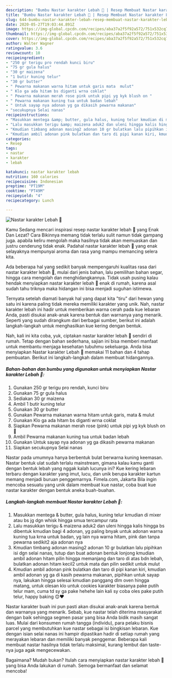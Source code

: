 ```yaml
---
description: "Bumbu Nastar karakter Lebah 🐝 | Resep Membuat Nastar karakter Lebah 🐝 Yang Mudah Dan Praktis"
title: "Bumbu Nastar karakter Lebah 🐝 | Resep Membuat Nastar karakter Lebah 🐝 Yang Mudah Dan Praktis"
slug: 644-bumbu-nastar-karakter-lebah-resep-membuat-nastar-karakter-lebah-yang-mudah-dan-praktis
date: 2020-05-27T19:03:44.891Z
image: https://img-global.cpcdn.com/recipes/aba37a2f5f92a572/751x532cq70/nastar-karakter-lebah-🐝-foto-resep-utama.jpg
thumbnail: https://img-global.cpcdn.com/recipes/aba37a2f5f92a572/751x532cq70/nastar-karakter-lebah-🐝-foto-resep-utama.jpg
cover: https://img-global.cpcdn.com/recipes/aba37a2f5f92a572/751x532cq70/nastar-karakter-lebah-🐝-foto-resep-utama.jpg
author: Walter Wagner
ratingvalue: 3.6
reviewcount: 10
recipeingredient:
- "250 gr terigu pro rendah kunci biru"
- "75 gr gula halus"
- "30 gr maizena"
- "1 butir kuning telur"
- "30 gr butter"
- " Pewarna makanan warna hitam untuk garis mata  mulut"
- " Klo ga ada hitam bs diganti wrna coklat"
- " Pewarna makanan merah rose pink untuk pipi yg kyk blush on "
- " Pewarna makanan kuning tua untuk badan lebah"
- " Untuk sayap nya adonan yg ga dikasih pewarna makanan"
- "secukupnya Selai nanas"
recipeinstructions:
- "Masukkan mentega &amp; butter, gula halus, kuning telur kmudian di mixer atau bs jg dgn whisk hingga smua tercampur rata"
- "Lalu masukkan terigu &amp; maizena aduk2 dan uleni hingga kalis hingga bs dibentuk kmudian bagi 4 adonan, yg paling bnyak untuk adonan warna kuning tua krna untuk badan, yg lain nya warna hitam, pink dan tanpa pewarna sedikit2 aja adonan nya"
- "Kmudian timbang adonan masing2 adonan 10 gr bulatkan lalu pipihkan isi dgn selai nanas, tutup dan buat adonan bentuk lonjong kmudian ambil adonan hitam pilin hingga memanjang dan taro di atas bdn lebah, bulatkan adonan hitam kecil2 untuk mata dan pilin sedikit untuk mulut"
- "Kmudian ambil adonan pink bulatkan dan taro di pipi kanan kiri, kmudian ambil adonan yg ga di kasih pewarna makanan, pipihkan untuk sayap nya, lakukan hingga selesai kmudian panggang dlm oven hingga matang, untuk olesan klo untuk cookies karakter biasanya pake putih telur mam, cuma td sy ga pake hehehe lain kali sy coba oles pake putih telur, happy baking 😊❤️"
categories:
- Resep
tags:
- nastar
- karakter
- lebah

katakunci: nastar karakter lebah 
nutrition: 160 calories
recipecuisine: Indonesian
preptime: "PT19M"
cooktime: "PT49M"
recipeyield: "4"
recipecategory: Lunch

---
```



![Nastar karakter Lebah 🐝](https://img-global.cpcdn.com/recipes/aba37a2f5f92a572/751x532cq70/nastar-karakter-lebah-🐝-foto-resep-utama.jpg)

Kamu Sedang mencari inspirasi resep nastar karakter lebah 🐝 yang Enak Dan Lezat? Cara Bikinnya memang tidak terlalu sulit namun tidak gampang juga. apabila keliru mengolah maka hasilnya tidak akan memuaskan dan justru cenderung tidak enak. Padahal nastar karakter lebah 🐝 yang enak selayaknya mempunyai aroma dan rasa yang mampu memancing selera kita.

Ada beberapa hal yang sedikit banyak mempengaruhi kualitas rasa dari nastar karakter lebah 🐝, mulai dari jenis bahan, lalu pemilihan bahan segar, hingga cara mengolah dan menghidangkannya. Tidak usah pusing kalau hendak menyiapkan nastar karakter lebah 🐝 enak di rumah, karena asal sudah tahu triknya maka hidangan ini bisa menjadi suguhan istimewa.

Ternyata setelah diamati banyak hal yang dapat kita &#34;tiru&#34; dari hewan yang satu ini karena paling tidak mereka memiliki karakter yang unik. Nah, nastar karakter lebah ini hadir untuk memberikan warna cerah pada kue lebaran Anda, pasti disukai anak-anak karena bentuk dan warnanya yang menarik. Seperti yang sudah dirangkum dari berbagai sumber, berikut ini adalah langkah-langkah untuk menghasilkan kue kering dengan bentuk.


Nah, kali ini kita coba, yuk, ciptakan nastar karakter lebah 🐝 sendiri di rumah. Tetap dengan bahan sederhana, sajian ini bisa memberi manfaat untuk membantu menjaga kesehatan tubuhmu sekeluarga. Anda bisa menyiapkan Nastar karakter Lebah 🐝 memakai 11 bahan dan 4 tahap pembuatan. Berikut ini langkah-langkah dalam membuat hidangannya.

<!--inarticleads1-->

##### Bahan-bahan dan bumbu yang digunakan untuk menyiapkan Nastar karakter Lebah 🐝:

1. Gunakan 250 gr terigu pro rendah, kunci biru
1. Gunakan 75 gr gula halus
1. Sediakan 30 gr maizena
1. Ambil 1 butir kuning telur
1. Gunakan 30 gr butter
1. Gunakan  Pewarna makanan warna hitam untuk garis, mata &amp; mulut
1. Gunakan  Klo ga ada hitam bs diganti wrna coklat
1. Siapkan  Pewarna makanan merah rose (pink) untuk pipi yg kyk blush on 🤭
1. Ambil  Pewarna makanan kuning tua untuk badan lebah
1. Gunakan  Untuk sayap nya adonan yg ga dikasih pewarna makanan
1. Siapkan secukupnya Selai nanas


Nastar pada umumnya hanya berbentuk bulat berwarna kuning keemasan. Nastar bentuk ulat sudah terlalu mainstream, gimana kalau kamu ganti dengan bentuk lebah yang nggak kalah lucunya ini? Kue kering lebaran terbaru dengan karakter yang imut, lucu, dan unik berupa karakter kartun memang menjadi buruan penggemarnya. Fimela.com, Jakarta Bila ingin mencoba sesuatu yang unik dalam membuat kue nastar, coba buat kue nastar karakter dengan bentuk aneka buah-buahan. 

<!--inarticleads2-->

##### Langkah-langkah membuat Nastar karakter Lebah 🐝:

1. Masukkan mentega &amp; butter, gula halus, kuning telur kmudian di mixer atau bs jg dgn whisk hingga smua tercampur rata
1. Lalu masukkan terigu &amp; maizena aduk2 dan uleni hingga kalis hingga bs dibentuk kmudian bagi 4 adonan, yg paling bnyak untuk adonan warna kuning tua krna untuk badan, yg lain nya warna hitam, pink dan tanpa pewarna sedikit2 aja adonan nya
1. Kmudian timbang adonan masing2 adonan 10 gr bulatkan lalu pipihkan isi dgn selai nanas, tutup dan buat adonan bentuk lonjong kmudian ambil adonan hitam pilin hingga memanjang dan taro di atas bdn lebah, bulatkan adonan hitam kecil2 untuk mata dan pilin sedikit untuk mulut
1. Kmudian ambil adonan pink bulatkan dan taro di pipi kanan kiri, kmudian ambil adonan yg ga di kasih pewarna makanan, pipihkan untuk sayap nya, lakukan hingga selesai kmudian panggang dlm oven hingga matang, untuk olesan klo untuk cookies karakter biasanya pake putih telur mam, cuma td sy ga pake hehehe lain kali sy coba oles pake putih telur, happy baking 😊❤️


Nastar karakter buah ini pun pasti akan disukai anak-anak karena bentuk dan warnanya yang menarik. Sebab, kue nastar telah diterima masyarakat dengan baik sehingga segmen pasar yang bisa Anda bidik masih sangat luas. Mulai dari konsumen rumah tangga (individu), para pelaku bisnis parcel yang membutuhkan kue nastar sebagai isi bingkisan lebaran. Kue dengan isian selai nanas ini hampir dipastikan hadir di setiap rumah yang merayakan lebaran dan memiliki banyak penggemar. Beberapa kali membuat nastar hasilnya tidak terlalu maksimal, kurang lembut dan taste-nya juga agak mengecewakan. 

Bagaimana? Mudah bukan? Itulah cara menyiapkan nastar karakter lebah 🐝 yang bisa Anda lakukan di rumah. Semoga bermanfaat dan selamat mencoba!
